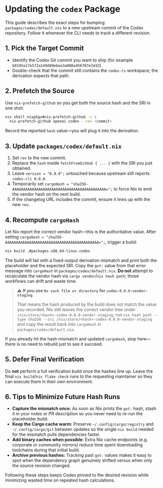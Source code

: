 # Updating the `codex` Package

This guide describes the exact steps for bumping `packages/codex/default.nix` to a new upstream commit of the Codex repository. Follow it whenever the CLI needs to track a different revision.

## 1. Pick the Target Commit

- Identify the Codex Git commit you want to ship (for example `b8195a17e572a149d89ebea3a080a456787e3432`).
- Double-check that the commit still contains the `codex-rs` workspace; the derivation expects that path.

## 2. Prefetch the Source

Use `nix-prefetch-github` so you get both the source hash and the SRI in one shot:

```sh
nix shell nixpkgs#nix-prefetch-github -c \
  nix-prefetch-github openai codex --rev <commit>
```

Record the reported `hash` value—you will plug it into the derivation.

## 3. Update `packages/codex/default.nix`

1. Set `rev` to the new commit.
2. Replace the `hash` inside `fetchFromGitHub { ... }` with the SRI you just obtained.
3. Leave `version = "0.0.0";` untouched because upstream still reports `codex-cli 0.0.0`.
4. Temporarily set `cargoHash = "sha256-AAAAAAAAAAAAAAAAAAAAAAAAAAAAAAAAAAAAAAAAAAA=";` to force Nix to emit the vendor hash on the next build.
5. If the changelog URL includes the commit, ensure it lines up with the new `rev`.

## 4. Recompute `cargoHash`

Let Nix report the correct vendor hash—this is the authoritative value. After setting `cargoHash = "sha256-AAAAAAAAAAAAAAAAAAAAAAAAAAAAAAAAAAAAAAAAAAA=";`, trigger a build:

```sh
nix build .#packages.x86_64-linux.codex
```

The build will fail with a fixed-output derivation mismatch and print both the placeholder and the expected SRI. Copy the `got:` value from that error message into `cargoHash` in `packages/codex/default.nix`. **Do not** attempt to recalculate the vendor hash via `cargo vendor`/`nix hash path`; those workflows can drift and waste time.

> ⚠️ **If you see `No such file or directory` for `codex-0.0.0-vendor-staging`**
>
> That means the hash produced by the build does not match the value you recorded. Nix still leaves the correct vendor tree under `/nix/store/<hash>-codex-0.0.0-vendor-staging`; run `nix hash path --type sha256 --sri /nix/store/<hash>-codex-0.0.0-vendor-staging` and copy the result back into `cargoHash` in `packages/codex/default.nix`.

If you already hit the hash mismatch and updated `cargoHash`, stop here—there is no need to rebuild just to see it succeed.

## 5. Defer Final Verification

Do **not** perform a full verification build once the hashes line up. Leave the final `nix build`/`nix flake check` runs to the requesting maintainer so they can execute them in their own environment.

## 6. Tips to Minimize Future Hash Runs

- **Capture the mismatch once:** As soon as Nix prints the `got:` hash, stash it in your notes or PR description so you never need to re-run the placeholder build.
- **Keep the Cargo cache warm:** Preserve `~/.config/cargo/registry` and `~/.config/cargo/git` between updates so the single `nix build` needed for the mismatch pulls dependencies faster.
- **Add binary caches when possible:** Extra Nix cache endpoints (e.g. corporate or community mirrors) reduce time spent downloading toolchains during that initial build.
- **Archive previous hashes:** Tracking past `got:` values makes it easy to spot when the dependency graph genuinely shifted versus when only the source revision changed.

Following these steps keeps Codex pinned to the desired revision while minimizing wasted time on repeated hash calculations.
